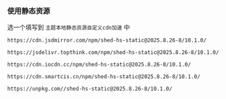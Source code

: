 ### 使用静态资源

选一个填写到 `主题本地静态资源自定义cdn加速` 中

```
https://cdn.jsdmirror.com/npm/shed-hs-static@2025.8.26-8/10.1.0/
```

```
https://jsdelivr.topthink.com/npm/shed-hs-static@2025.8.26-8/10.1.0/
```

```
https://cdn.iocdn.cc/npm/shed-hs-static@2025.8.26-8/10.1.0/
```

```
https://cdn.smartcis.cn/npm/shed-hs-static@2025.8.26-8/10.1.0/
```

```
https://unpkg.com//shed-hs-static@2025.8.26-8/10.1.0/
```